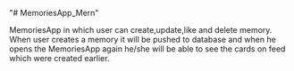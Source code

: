 "# MemoriesApp_Mern" 

MemoriesApp in which user can create,update,like and delete memory. When user creates a memory it will be pushed to database and when he opens the MemoriesApp again he/she will be able to see the cards on feed which were created earlier.
